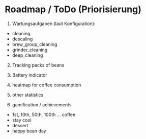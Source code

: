 
# Roadmap / ToDo (Priorisierung)

1. Wartungsaufgaben (laut Konfiguration):
  - cleaning
  - descaling
  - brew_group_cleaning
  - grinder_cleaning
  - deep_cleaning

2. Tracking packs of beans

3. Battery indicator

4. heatmap for coffee consumption
5. other statistics
6. gamification / achievements
  - 1st, 10th, 50th, 100th ... coffee
  - stay cool
  - dessert
  - happy bean day
